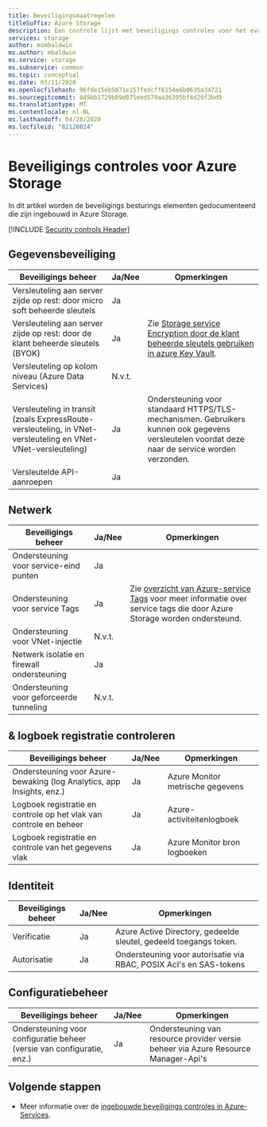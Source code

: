 ```yaml
---
title: Beveiligingsmaatregelen
titleSuffix: Azure Storage
description: Een controle lijst met beveiligings controles voor het evalueren van Azure Storage.
services: storage
author: msmbaldwin
ms.author: mbaldwin
ms.service: storage
ms.subservice: common
ms.topic: conceptual
ms.date: 03/11/2020
ms.openlocfilehash: 96fde15eb5071e157fedcff6154e6b0635a34721
ms.sourcegitcommit: 849bb1729b89d075eed579aa36395bf4d29f3bd9
ms.translationtype: MT
ms.contentlocale: nl-NL
ms.lasthandoff: 04/28/2020
ms.locfileid: "82128024"
---
```

# <a name="security-controls-for-azure-storage"></a>Beveiligings controles voor Azure Storage

In dit artikel worden de beveiligings besturings elementen gedocumenteerd die zijn ingebouwd in Azure Storage.

[!INCLUDE [Security controls Header](../../../includes/security-controls-header.md)]

## <a name="data-protection"></a>Gegevensbeveiliging

| Beveiligings beheer | Ja/Nee | Opmerkingen |
|---|---|--|
| Versleuteling aan server zijde op rest: door micro soft beheerde sleutels | Ja |  |
| Versleuteling aan server zijde op rest: door de klant beheerde sleutels (BYOK) | Ja | Zie [Storage service Encryption door de klant beheerde sleutels gebruiken in azure Key Vault](storage-service-encryption-customer-managed-keys.md?toc=%2fazure%2fstorage%2fblobs%2ftoc.json).|
| Versleuteling op kolom niveau (Azure Data Services)| N.v.t. |  |
| Versleuteling in transit (zoals ExpressRoute-versleuteling, in VNet-versleuteling en VNet-VNet-versleuteling)| Ja | Ondersteuning voor standaard HTTPS/TLS-mechanismen.  Gebruikers kunnen ook gegevens versleutelen voordat deze naar de service worden verzonden. |
| Versleutelde API-aanroepen| Ja |  |

## <a name="network"></a>Netwerk

| Beveiligings beheer | Ja/Nee | Opmerkingen |
|---|---|--|
| Ondersteuning voor service-eind punten| Ja |  |
| Ondersteuning voor service Tags| Ja | Zie [overzicht van Azure-service Tags](../../virtual-network/service-tags-overview.md) voor meer informatie over service tags die door Azure Storage worden ondersteund. |
| Ondersteuning voor VNet-injectie| N.v.t. |  |
| Netwerk isolatie en firewall ondersteuning| Ja | |
| Ondersteuning voor geforceerde tunneling| N.v.t. |  |

## <a name="monitoring--logging"></a>& logboek registratie controleren

| Beveiligings beheer | Ja/Nee | Opmerkingen|
|---|---|--|
| Ondersteuning voor Azure-bewaking (log Analytics, app Insights, enz.)| Ja | Azure Monitor metrische gegevens|
| Logboek registratie en controle op het vlak van controle en beheer | Ja | Azure-activiteitenlogboek |
| Logboek registratie en controle van het gegevens vlak| Ja | Azure Monitor bron logboeken |

## <a name="identity"></a>Identiteit

| Beveiligings beheer | Ja/Nee | Opmerkingen|
|---|---|--|
| Verificatie| Ja | Azure Active Directory, gedeelde sleutel, gedeeld toegangs token. |
| Autorisatie| Ja | Ondersteuning voor autorisatie via RBAC, POSIX Acl's en SAS-tokens |

## <a name="configuration-management"></a>Configuratiebeheer

| Beveiligings beheer | Ja/Nee | Opmerkingen|
|---|---|--|
| Ondersteuning voor configuratie beheer (versie van configuratie, enz.)| Ja | Ondersteuning van resource provider versie beheer via Azure Resource Manager-Api's |

## <a name="next-steps"></a>Volgende stappen

- Meer informatie over de [ingebouwde beveiligings controles in Azure-Services](../../security/fundamentals/security-controls.md).